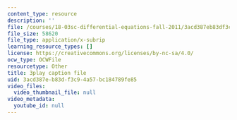 ```yaml
---
content_type: resource
description: ''
file: /courses/18-03sc-differential-equations-fall-2011/3acd387eb83df3c94a57bc184789fe85_zreI4HllD80.srt
file_size: 58620
file_type: application/x-subrip
learning_resource_types: []
license: https://creativecommons.org/licenses/by-nc-sa/4.0/
ocw_type: OCWFile
resourcetype: Other
title: 3play caption file
uid: 3acd387e-b83d-f3c9-4a57-bc184789fe85
video_files:
  video_thumbnail_file: null
video_metadata:
  youtube_id: null
---
```

